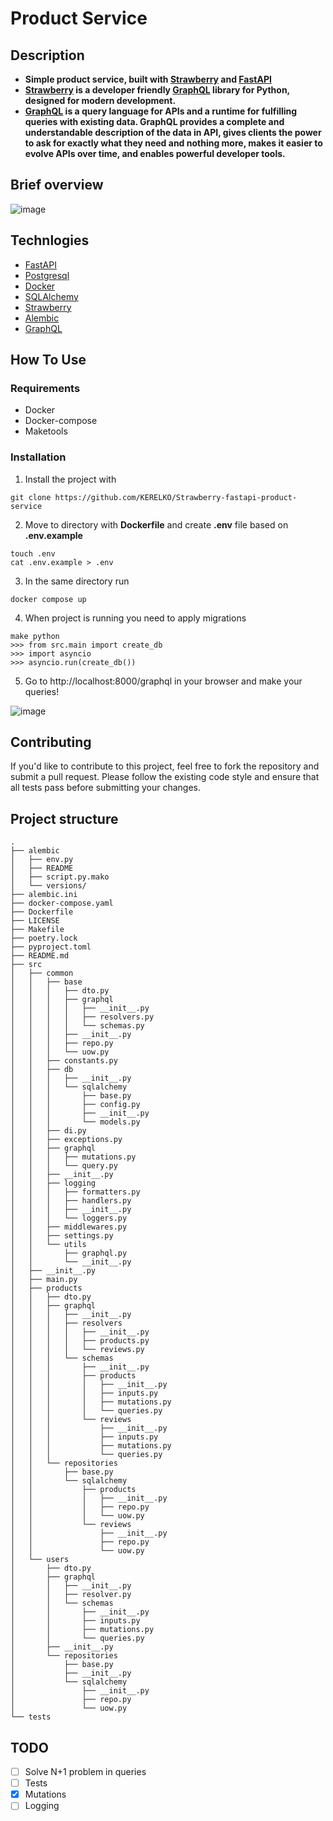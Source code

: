 # Product Service

## Description
- __Simple product service, built with [Strawberry](https://strawberry.rocks/) and [FastAPI](https://fastapi.tiangolo.com/)__  
- __[Strawberry](https://strawberry.rocks/) is a developer friendly [GraphQL](https://graphql.org/) library for Python, designed for modern development.__  
- __[GraphQL](https://graphql.org/) is a query language for APIs and a runtime for fulfilling queries with existing data. GraphQL provides a complete and understandable description of the data in API, gives clients the power to ask for exactly what they need and nothing more, makes it easier to evolve APIs over time, and enables powerful developer tools.__

## Brief overview

![image](https://github.com/KERELKO/Strawberry-fastapi-product-service/assets/89779202/493f4c2e-25ed-462d-b018-822fd7e03169)

## Technlogies
- [FastAPI](https://fastapi.tiangolo.com/)
- [Postgresql](https://www.postgresql.org/)
- [Docker](https://www.docker.com/)
- [SQLAlchemy](https://www.sqlalchemy.org/)
- [Strawberry](https://strawberry.rocks/)
- [Alembic](https://alembic.sqlalchemy.org/en/latest/)
- [GraphQL](https://graphql.org/)

## How To Use
### Requirements
- Docker
- Docker-compose
- Maketools
### Installation
1. Install the project with
```
git clone https://github.com/KERELKO/Strawberry-fastapi-product-service
```
2. Move to directory with __Dockerfile__ and create **.env** file based on **.env.example**
```
touch .env
cat .env.example > .env
```
3. In the same directory run
```
docker compose up
```
4. When project is running you need to apply migrations
```
make python
>>> from src.main import create_db
>>> import asyncio
>>> asyncio.run(create_db())
```
5. Go to http://localhost:8000/graphql in your browser and make your queries!

![image](https://github.com/KERELKO/Fastapi-Graphql-product-service/assets/89779202/0546bd5c-2e63-4995-a77f-e776faf8ba6f)

## Contributing

If you'd like to contribute to this project, feel free to fork the repository and submit a pull request. Please follow the existing code style and ensure that all tests pass before submitting your changes.

## Project structure
```
.
├── alembic
│   ├── env.py
│   ├── README
│   ├── script.py.mako
│   └── versions/
├── alembic.ini
├── docker-compose.yaml
├── Dockerfile
├── LICENSE
├── Makefile
├── poetry.lock
├── pyproject.toml
├── README.md
├── src
│   ├── common
│   │   ├── base
│   │   │   ├── dto.py
│   │   │   ├── graphql
│   │   │   │   ├── __init__.py
│   │   │   │   ├── resolvers.py
│   │   │   │   └── schemas.py
│   │   │   ├── __init__.py
│   │   │   ├── repo.py
│   │   │   └── uow.py
│   │   ├── constants.py
│   │   ├── db
│   │   │   ├── __init__.py
│   │   │   └── sqlalchemy
│   │   │       ├── base.py
│   │   │       ├── config.py
│   │   │       ├── __init__.py
│   │   │       └── models.py
│   │   ├── di.py
│   │   ├── exceptions.py
│   │   ├── graphql
│   │   │   ├── mutations.py
│   │   │   └── query.py
│   │   ├── __init__.py
│   │   ├── logging
│   │   │   ├── formatters.py
│   │   │   ├── handlers.py
│   │   │   ├── __init__.py
│   │   │   └── loggers.py
│   │   ├── middlewares.py
│   │   ├── settings.py
│   │   └── utils
│   │       ├── graphql.py
│   │       └── __init__.py
│   ├── __init__.py
│   ├── main.py
│   ├── products
│   │   ├── dto.py
│   │   ├── graphql
│   │   │   ├── __init__.py
│   │   │   ├── resolvers
│   │   │   │   ├── __init__.py
│   │   │   │   ├── products.py
│   │   │   │   └── reviews.py
│   │   │   └── schemas
│   │   │       ├── __init__.py
│   │   │       ├── products
│   │   │       │   ├── __init__.py
│   │   │       │   ├── inputs.py
│   │   │       │   ├── mutations.py
│   │   │       │   └── queries.py
│   │   │       └── reviews
│   │   │           ├── __init__.py
│   │   │           ├── inputs.py
│   │   │           ├── mutations.py
│   │   │           └── queries.py
│   │   └── repositories
│   │       ├── base.py
│   │       └── sqlalchemy
│   │           ├── products
│   │           │   ├── __init__.py
│   │           │   ├── repo.py
│   │           │   └── uow.py
│   │           └── reviews
│   │               ├── __init__.py
│   │               ├── repo.py
│   │               └── uow.py
│   └── users
│       ├── dto.py
│       ├── graphql
│       │   ├── __init__.py
│       │   ├── resolver.py
│       │   └── schemas
│       │       ├── __init__.py
│       │       ├── inputs.py
│       │       ├── mutations.py
│       │       └── queries.py
│       ├── __init__.py
│       └── repositories
│           ├── base.py
│           ├── __init__.py
│           └── sqlalchemy
│               ├── __init__.py
│               ├── repo.py
│               └── uow.py
└── tests
```

## TODO
- [ ] Solve N+1 problem in queries
- [ ] Tests
- [x] Mutations
- [ ] Logging
